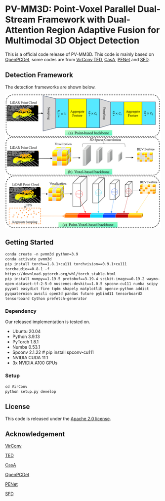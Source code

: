 
# PV-MM3D: Point-Voxel Parallel Dual-Stream Framework with Dual-Attention Region Adaptive Fusion for Multimodal 3D Object Detection 
This is a official code release of PV-MM3D. 
This code is mainly based on [OpenPCDet](https://github.com/open-mmlab/OpenPCDet), some codes are from [VirConv](https://github.com/hailanyi/VirConv),[TED](https://github.com/hailanyi/TED), 
[CasA](https://github.com/hailanyi/CasA), [PENet](https://github.com/JUGGHM/PENet_ICRA2021) and [SFD](https://github.com/LittlePey/SFD).

## Detection Framework

The detection frameworks are shown below.

![](/tools/image/framework.png)


## Getting Started
```
conda create -n pvmm3d python=3.9
conda activate pvmm3d
pip install torch==1.8.1+cu111 torchvision==0.9.1+cu111 torchaudio==0.8.1 -f https://download.pytorch.org/whl/torch_stable.html
pip install numpy==1.19.5 protobuf==3.19.4 scikit-image==0.19.2 waymo-open-dataset-tf-2-5-0 nuscenes-devkit==1.0.5 spconv-cu111 numba scipy pyyaml easydict fire tqdm shapely matplotlib opencv-python addict pyquaternion awscli open3d pandas future pybind11 tensorboardX tensorboard Cython prefetch-generator
```
### Dependency

Our released implementation is tested on.
+ Ubuntu 20.04
+ Python 3.9.13 
+ PyTorch 1.8.1
+ Numba 0.53.1
+ Spconv 2.1.22 # pip install spconv-cu111
+ NVIDIA CUDA 11.1 
+ 3x NVIDIA A100 GPUs





### Setup

```
cd VirConv
python setup.py develop
```


## License

This code is released under the [Apache 2.0 license](LICENSE).

## Acknowledgement
[VirConv](https://github.com/hailanyi/VirConv)

[TED](https://github.com/hailanyi/TED)

[CasA](https://github.com/hailanyi/CasA)

[OpenPCDet](https://github.com/open-mmlab/OpenPCDet)

[PENet](https://github.com/JUGGHM/PENet_ICRA2021)

[SFD](https://github.com/LittlePey/SFD)






